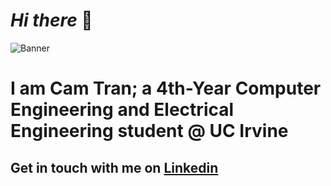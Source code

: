 # *Hi there* 👋

![Banner](https://user-images.githubusercontent.com/55002078/148845187-914d6c72-39cc-492f-a1d3-bc0047dfcf45.JPG)

# I am Cam Tran; a 4th-Year Computer Engineering and Electrical Engineering student @ UC Irvine

## Get in touch with me on [Linkedin](https://www.linkedin.com/in/camtran925/)  

<!--
**camtran123510/camtran123510** is a ✨ _special_ ✨ repository because its `README.md` (this file) appears on your GitHub profile.

Here are some ideas to get you started:

- 🔭 I’m currently working on ...
- 🌱 I’m currently learning ...
- 👯 I’m looking to collaborate on ...
- 🤔 I’m looking for help with ...
- 💬 Ask me about ...
- 📫 How to reach me: ...
- 😄 Pronouns: ...
- ⚡ Fun fact: ...
-->
